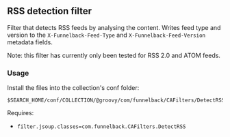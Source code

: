 ## RSS detection filter

Filter that detects RSS feeds by analysing the content. Writes feed type and version to the `X-Funnelback-Feed-Type` and `X-Funnelback-Feed-Version` metadata fields.

Note: this filter has currently only been tested for RSS 2.0 and ATOM feeds.

### Usage

Install the files into the collection's conf folder:

```
$SEARCH_HOME/conf/COLLECTION/@groovy/com/funnelback/CAFilters/DetectRSS.groovy
```

Requires:

* `filter.jsoup.classes=com.funnelback.CAFilters.DetectRSS`


